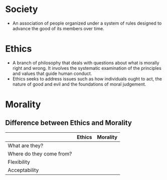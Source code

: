 # Society
- An association of people organized under a system of rules designed to advance the good of its members over time.
# Ethics
- A branch of philosophy that deals with questions about what is morally right and wrong. It involves the systematic examination of the principles and values that guide human conduct.
- Ethics seeks to address issues such as how individuals ought to act, the nature of good and evil and the foundations of moral judgement.

# Morality

## Difference between Ethics and Morality

|                          | Ethics | Morality |
| ------------------------ | ------ | -------- |
| What are they?           |        |          |
| Where do they come from? |        |          |
| Flexibility              |        |          |
| Acceptability            |        |          |
